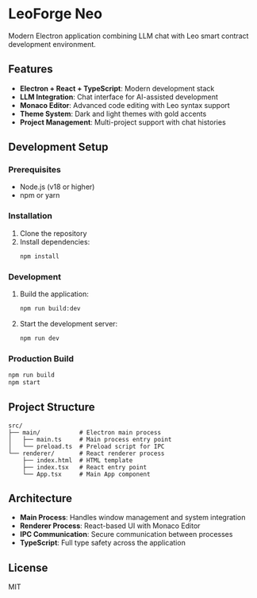 # LeoForge Neo

Modern Electron application combining LLM chat with Leo smart contract development environment.

## Features

- **Electron + React + TypeScript**: Modern development stack
- **LLM Integration**: Chat interface for AI-assisted development
- **Monaco Editor**: Advanced code editing with Leo syntax support
- **Theme System**: Dark and light themes with gold accents
- **Project Management**: Multi-project support with chat histories

## Development Setup

### Prerequisites

- Node.js (v18 or higher)
- npm or yarn

### Installation

1. Clone the repository
2. Install dependencies:
   ```bash
   npm install
   ```

### Development

1. Build the application:
   ```bash
   npm run build:dev
   ```

2. Start the development server:
   ```bash
   npm run dev
   ```

### Production Build

```bash
npm run build
npm start
```

## Project Structure

```
src/
├── main/           # Electron main process
│   ├── main.ts     # Main process entry point
│   └── preload.ts  # Preload script for IPC
└── renderer/       # React renderer process
    ├── index.html  # HTML template
    ├── index.tsx   # React entry point
    └── App.tsx     # Main App component
```

## Architecture

- **Main Process**: Handles window management and system integration
- **Renderer Process**: React-based UI with Monaco Editor
- **IPC Communication**: Secure communication between processes
- **TypeScript**: Full type safety across the application

## License

MIT
